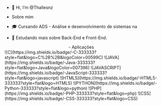 - 👋 Hi, I’m @Thallesnz

- Sobre mim
- 🎓 Cursando ADS - Análise e desenvolvimento de sistemas na  
- 🔭 Estudando mais sobre Back-End e Front-End.

<div align="center">
- Aplicações
</div>
![C](https://img.shields.io/badge/-C-333333?style=flat&logo=C%2B%2B&logoColor=00599C)
![JAVA](https://img.shields.io/badge/-Java-333333?style=flat&logo=Java&logoColor=007396)
![JAVASCRIPT](https://img.shields.io/badge/-JavaScript-333333?style=flat&logo=javascript)
![HTML5](https://img.shields.io/badge/-HTML5-333333?style=flat&logo=HTML5)
![PYTHON](https://img.shields.io/badge/-Python-333333?style=flat&logo=python)
![PHP](https://img.shields.io/badge/-PHP-333333?style=flat&logo=php)
![CSS](https://img.shields.io/badge/-CSS-333333?style=flat&logo=CSS)
